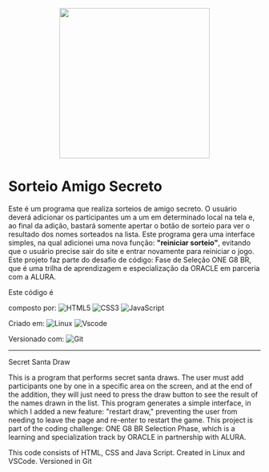 
<p align="center">
  <img src="https://github.com/user-attachments/assets/a6b461e9-31b1-41ae-885d-689290ab5a04" width="300"/>
</p>

# Sorteio Amigo Secreto 
Este é um programa que realiza sorteios de amigo secreto. O usuário deverá adicionar os participantes um a um em determinado local na tela e, ao final da adição, bastará somente apertar o botão de sorteio para ver o resultado dos nomes sorteados na lista. Este programa gera uma interface simples, na qual adicionei uma nova função: **"reiniciar sorteio"**, evitando que o usuário precise sair do site e entrar novamente para reiniciar o jogo. Este projeto faz parte do desafio de código: Fase de Seleção ONE G8 BR, que é uma trilha de aprendizagem e especialização da ORACLE em parceria com a ALURA.

Este código é

composto por: 
![HTML5](https://img.shields.io/badge/HTML5-E34F26?style=for-the-badge&logo=html5&logoColor=white)
![CSS3](https://img.shields.io/badge/CSS3-1572B6?style=for-the-badge&logo=css3&logoColor=white)
![JavaScript](https://img.shields.io/badge/JavaScript-F7DF1E?style=for-the-badge&logo=javascript&logoColor=black)

Criado em: ![Linux](https://img.shields.io/badge/Linux-000?style=for-the-badge&logo=linux&logoColor=FCC624) ![Vscode](https://img.shields.io/badge/Vscode-007ACC?style=for-the-badge&logo=visual-studio-code&logoColor=white)

Versionado com: 
![Git](https://img.shields.io/badge/GIT-E44C30?style=for-the-badge&logo=git&logoColor=white)

*******

Secret Santa Draw

This is a program that performs secret santa draws. The user must add participants one by one in a specific area on the screen, and at the end of the addition, they will just need to press the draw button to see the result of the names drawn in the list. This program generates a simple interface, in which I added a new feature: "restart draw," preventing the user from needing to leave the page and re-enter to restart the game. This project is part of the coding challenge: ONE G8 BR Selection Phase, which is a learning and specialization track by ORACLE in partnership with ALURA.

This code consists of  HTML, CSS and Java Script. Created in Linux and VSCode. Versioned in Git 
